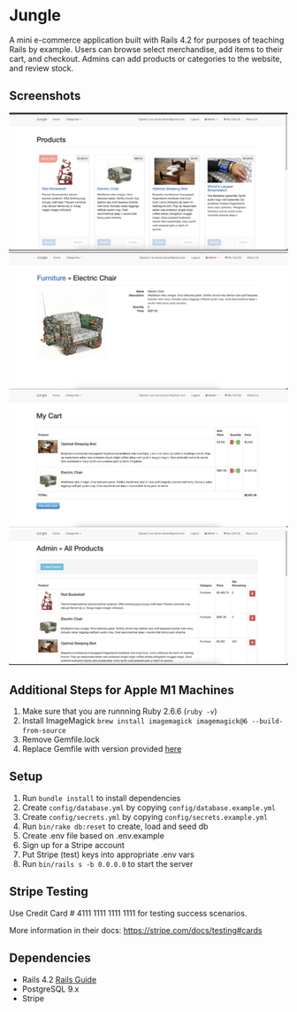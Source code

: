 # Jungle

A mini e-commerce application built with Rails 4.2 for purposes of teaching Rails by example. Users can browse select merchandise, add items to their cart, and checkout. Admins can add products or categories to the website, and review stock.

## Screenshots
!["Front Page"](https://github.com/DavidRadvan/Jungle-LHL/blob/master/screenshots/frontpage.png)
!["Product Page"](https://github.com/DavidRadvan/Jungle-LHL/blob/master/screenshots/product.png)
!["Cart Page"](https://github.com/DavidRadvan/Jungle-LHL/blob/master/screenshots/cart.png)
!["Admin Product Page"](https://github.com/DavidRadvan/Jungle-LHL/blob/master/screenshots/adminproducts.png)

## Additional Steps for Apple M1 Machines

1. Make sure that you are runnning Ruby 2.6.6 (`ruby -v`)
1. Install ImageMagick `brew install imagemagick imagemagick@6 --build-from-source`
2. Remove Gemfile.lock
3. Replace Gemfile with version provided [here](https://gist.githubusercontent.com/FrancisBourgouin/831795ae12c4704687a0c2496d91a727/raw/ce8e2104f725f43e56650d404169c7b11c33a5c5/Gemfile)

## Setup

1. Run `bundle install` to install dependencies
2. Create `config/database.yml` by copying `config/database.example.yml`
3. Create `config/secrets.yml` by copying `config/secrets.example.yml`
4. Run `bin/rake db:reset` to create, load and seed db
5. Create .env file based on .env.example
6. Sign up for a Stripe account
7. Put Stripe (test) keys into appropriate .env vars
8. Run `bin/rails s -b 0.0.0.0` to start the server

## Stripe Testing

Use Credit Card # 4111 1111 1111 1111 for testing success scenarios.

More information in their docs: <https://stripe.com/docs/testing#cards>

## Dependencies

* Rails 4.2 [Rails Guide](http://guides.rubyonrails.org/v4.2/)
* PostgreSQL 9.x
* Stripe
